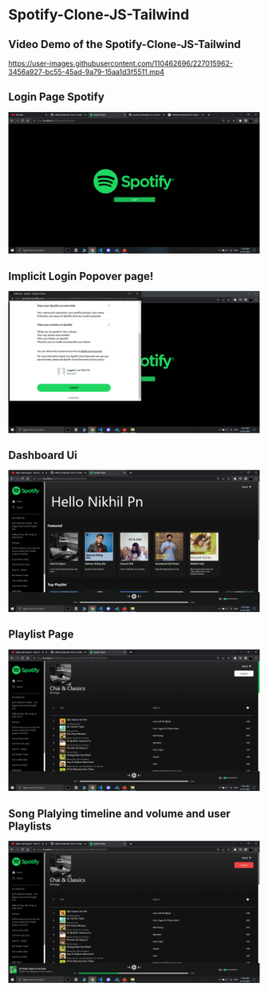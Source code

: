 # Spotify-Clone-JS-Tailwind

## Video Demo of the Spotify-Clone-JS-Tailwind


https://user-images.githubusercontent.com/110462696/227015962-3456a927-bc55-45ad-9a79-15aa1d3f5511.mp4



## Login Page Spotify
![Login Page](Demo/Screenshot%20(531).png)
## Implicit Login Popover page!
![Implicit page](Demo/Screenshot%20(532).png)

## Dashboard Ui 
![Dashboard page](Demo/Screenshot%20(533).png)

## Playlist Page
![Playlist](Demo/Screenshot%20(534).png)

## Song Plalying timeline and volume and user Playlists
![timeline and volume buttons](Demo/Screenshot%20(535).png)
